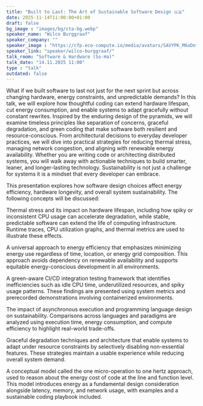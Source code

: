 ```yaml
---
title: "Built to Last: The Art of Sustainable Software Design 🇬🇧"
date: 2025-11-14T11:00:00+01:00
draft: false
bg_image : "images/bg/cta-bg.webp"
speaker_name: "Wilco Burggraaf"
speaker_company: ""
speaker_image : "https://cfp.eco-compute.io/media/avatars/SAVYPK_M6oDnfV.jpg"
speaker_link: "speaker/wilco-burggraaf/"
talk_room: "Software & Hardware (So-Ha)"
talk_date: "14.11.2025 11:00"
type : "talk"
outdated: false
---
```


What if we built software to last not just for the next sprint but across changing hardware, energy constraints, and unpredictable demands? In this talk, we will explore how thoughtful coding can extend hardware lifespan, cut energy consumption, and enable systems to adapt gracefully without constant rewrites. Inspired by the enduring design of the pyramids, we will examine timeless principles like separation of concerns, graceful degradation, and green coding that make software both resilient and resource-conscious. From architectural decisions to everyday developer practices, we will dive into practical strategies for reducing thermal stress, managing network congestion, and aligning with renewable energy availability. Whether you are writing code or architecting distributed systems, you will walk away with actionable techniques to build smarter, leaner, and longer-lasting technology. Sustainability is not just a challenge for systems it is a mindset that every developer can embrace.

This presentation explores how software design choices affect energy efficiency, hardware longevity, and overall system sustainability. The following concepts will be discussed:

Thermal stress and its impact on hardware lifespan, including how spiky or inconsistent CPU usage can accelerate degradation, while stable, predictable software can extend the life of computing infrastructure. Runtime traces, CPU utilization graphs, and thermal metrics are used to illustrate these effects.

A universal approach to energy efficiency that emphasizes minimizing energy use regardless of time, location, or energy grid composition. This approach avoids dependency on renewable availability and supports equitable energy-conscious development in all environments.

A green-aware CI/CD integration testing framework that identifies inefficiencies such as idle CPU time, underutilized resources, and spiky usage patterns. These findings are presented using system metrics and prerecorded demonstrations involving containerized environments.

The impact of asynchronous execution and programming language design on sustainability. Comparisons across languages and paradigms are analyzed using execution time, energy consumption, and compute efficiency to highlight real-world trade-offs.

Graceful degradation techniques and architecture that enable systems to adapt under resource constraints by selectively disabling non-essential features. These strategies maintain a usable experience while reducing overall system demand.

A conceptual model called the one micro-operation to one hertz approach, used to reason about the energy cost of code at the line and function level. This model introduces energy as a fundamental design consideration alongside latency, memory, and network usage, with examples and a sustainable coding playbook included.
